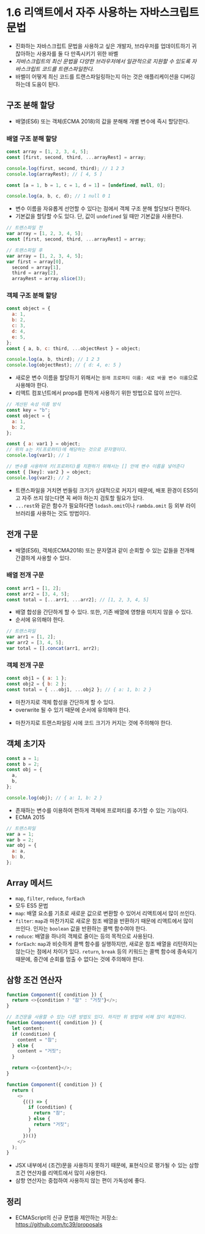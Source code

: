 # 1.6 리액트에서 자주 사용하는 자바스크립트 문법

- 진화하는 자바스크립트 문법을 사용하고 싶은 개발자, 브라우저를 업데이트하기 귀찮아하는 사용자를 둘 다 만족시키기 위한 바벨
- _자바스크립트의 최신 문법을 다양한 브라우저에서 일관적으로 지원할 수 있도록 자바스크립트 코드를 트랜스파일한다._
- 바벨이 어떻게 최신 코드를 트랜스파일링하는지 아는 것은 애플리케이션을 디버깅하는데 도움이 된다.

## 구조 분해 할당

- 배열(ES6) 또는 객체(ECMA 2018)의 값을 분해해 개별 변수에 즉시 할당한다.

### 배열 구조 분해 할당

```js
const array = [1, 2, 3, 4, 5];
const [first, second, third, ...arrayRest] = array;

console.log(first, second, third); // 1 2 3
console.log(arrayRest); // [ 4, 5 ]

const [a = 1, b = 1, c = 1, d = 1] = [undefined, null, 0];

console.log(a, b, c, d); // 1 null 0 1
```

- 변수 이름을 자유롭게 선언할 수 있다는 점에서 객체 구조 분해 할당보다 편하다.
- 기본값을 할당할 수도 있다. 단, 값이 `undefined` 일 때만 기본값을 사용한다.

```js
// 트랜스파일 전
var array = [1, 2, 3, 4, 5];
const [first, second, third, ...arrayRest] = array;

// 트랜스파일 후
var array = [1, 2, 3, 4, 5];
var first = array[0],
  second = array[1],
  third = array[2],
  arrayRest = array.slice(3);
```

### 객체 구조 분해 할당

```js
const object = {
  a: 1,
  b: 2,
  c: 3,
  d: 4,
  e: 5,
};
const { a, b, c: third, ...objectRest } = object;

console.log(a, b, third); // 1 2 3
console.log(objectRest); // { d: 4, e: 5 }
```

- 새로운 변수 이름을 할당하기 위해서는 `원래 프로퍼티 이름: 새로 바꿀 변수 이름`으로 사용해야 한다.
- 리액트 컴포넌트에서 props를 편하게 사용하기 위한 방법으로 많이 쓰인다.

```js
// 계산된 속성 이름 방식
const key = "b";
const object = {
  a: 1,
  b: 2,
};

const { a: var1 } = object;
// 위의 a는 키(프로퍼티)에 해당하는 것으로 문자열이다.
console.log(var1); // 1

// 변수를 사용하여 키(프로퍼티)를 치환하기 위해서는 [] 안에 변수 이름을 넣어준다
const { [key]: var2 } = object;
console.log(var2); // 2
```

[](./objectDestructuring.js)

- 트랜스파일을 거치면 번들링 크기가 상대적으로 커지기 때문에, 배포 환경이 ES5이고 자주 쓰지 않는다면 꼭 써야 하는지 검토할 필요가 있다.
- `...rest`와 같은 함수가 필요하다면 `lodash.omit`이나 `rambda.omit` 등 외부 라이브러리를 사용하는 것도 방법이다.

## 전개 구문

- 배열(ES6), 객체(ECMA2018) 또는 문자열과 같이 순회할 수 있는 값들을 전개해 간결하게 사용할 수 있다.

### 배열 전개 구문

```js
const arr1 = [1, 2];
const arr2 = [3, 4, 5];
const total = [...arr1, ...arr2]; // [1, 2, 3, 4, 5]
```

- 배열 합성을 간단하게 할 수 있다. 또한, 기존 배열에 영향을 미치지 않을 수 있다.
- 순서에 유의해야 한다.

```js
// 트랜스파일
var arr1 = [1, 2];
var arr2 = [3, 4, 5];
var total = [].concat(arr1, arr2);
```

### 객체 전개 구문

```js
const obj1 = { a: 1 };
const obj2 = { b: 2 };
const total = { ...obj1, ...obj2 }; // { a: 1, b: 2 }
```

- 마찬가지로 객체 합성을 간단하게 할 수 있다.
- overwrite 될 수 있기 때문에 순서에 유의해야 한다.

[](./objectSpread.js)

- 마찬가지로 트랜스파일링 시에 코드 크기가 커지는 것에 주의해야 한다.

## 객체 초기자

```js
const a = 1;
const b = 2;
const obj = {
  a,
  b,
};

console.log(obj); // { a: 1, b: 2 }
```

- 존재하는 변수를 이용하여 편하게 객체에 프로퍼티를 추가할 수 있는 기능이다.
- ECMA 2015

```js
// 트랜스파일
var a = 1;
var b = 2;
var obj = {
  a: a,
  b: b,
};
```

## Array 메서드

- `map`, `filter`, `reduce`, `forEach`
- 모두 ES5 문법
- `map`: 배열 요소를 기초로 새로운 값으로 변환할 수 있어서 리액트에서 많이 쓰인다.
- `filter`: `map`과 마찬가지로 새로운 참조 배열을 반환하기 때문에 리액트에서 많이 쓰인다. 인자는 `boolean` 값을 반환하는 콜백 함수여야 한다.
- `reduce`: 배열을 하나의 객체로 줄이는 등의 목적으로 사용된다.
- `forEach`: `map`과 비슷하게 콜백 함수를 실행하지만, 새로운 참조 배열을 리턴하지는 않는다는 점에서 차이가 있다. `return`, `break` 등의 키워드는 콜백 함수에 종속되기 때문에, 중간에 순회를 멈출 수 없다는 것에 주의해야 한다.

## 삼항 조건 연산자

```js
function Component({ condition }) {
  return <>{condition ? "참" : "거짓"}</>;
}

// 조건문을 사용할 수 있는 다른 방법도 있다. 하지만 위 방법에 비해 많이 복잡하다.
function Component({ condition }) {
  let content;
  if (condition) {
    content = "참";
  } else {
    content = "거짓";
  }

  return <>{content}</>;
}

function Component({ condition }) {
  return (
    <>
      {(() => {
        if (condition) {
          return "참";
        } else {
          return "거짓";
        }
      })()}
    </>
  );
}
```

- JSX 내부에서 (조건)문을 사용하지 못하기 때문에, 표현식으로 평가될 수 있는 삼항 조건 연산자를 리액트에서 많이 사용한다.
- 삼항 연산자는 중첩하여 사용하지 않는 편이 가독성에 좋다.

## 정리

- ECMAScript의 신규 문법을 제안하는 저장소: https://github.com/tc39/proposals
